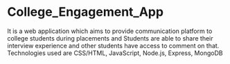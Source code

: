 # College_Engagement_App
It is a web application which aims to provide communication platform to college students during placements and Students are able to share their interview experience and other students have access to comment on that.
Technologies used are CSS/HTML, JavaScript, Node.js, Express, MongoDB
